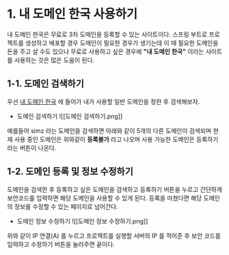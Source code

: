 
# 1. 내 도메인 한국 사용하기

내 도메인 한국은 무료로 3차 도메인을 등록할 수 있는 사이트이다. 스프링 부트로 프로젝트를 생성하고 배포할 경우 도메인이 필요한 경우가 생기는데 이 때 필요한 도메인을 돈을 주고 살 수도 있으나 무료로 사용하고 싶은 경우에 **"내 도메인 한국"** 이라는 사이트를 사용하는 것은 많은 도움이 된다.


## 1-1. 도메인 검색하기

우선 [내 도메인 한국](https://내도메인.한국/) 에 들어가 내가 사용할 일반 도메인을 정한 후 검색해보자.

- 도메인 검색하기
	![[도메인 검색하기.png]]

예를들어 simz 라는 도메인을 검색하면 아래와 같이 5개의 다른 도메인이 검색되며 현재 사용 중인 도메인은 위와같이 **등록불가** 라고 나오며 사용 가능한 도메인은 등록하기라는 버튼이 나온다. 

## 1-2. 도메인 등록 및 정보 수정하기

도메인을 검색한 후 등록하고 싶은 도메인을 검색하고 등록하기 버튼을 누르고 간단하게 보안코드를 입력하면 해당 도메인을 사용할 수 있게 된다. 등록을 마쳤다면 해당 도메인의 정보를 수정할 수 있는 페이지로 넘어간다.

- 도메인 정보 수정하기
	![[도메인 정보 수정하기.png]]

위와 같이 IP 연결(A) 를 누르고 프로젝트를 실행할 서버의 IP 를 적어준 후 보안 코드를 입력하고 수정하기 버튼을 눌러주면 끝이다.

